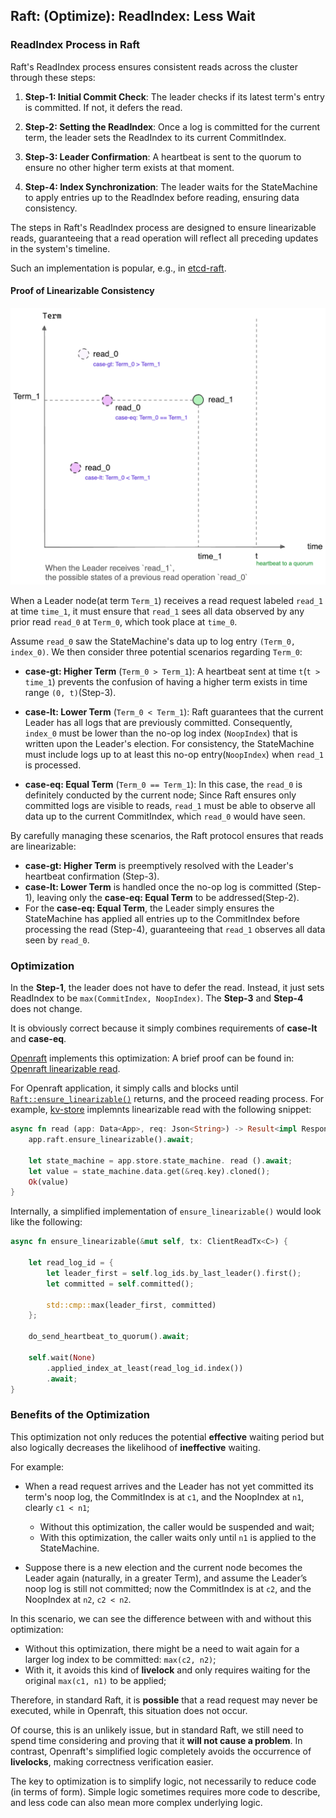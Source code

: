## Raft: (Optimize): ReadIndex: Less Wait

### ReadIndex Process in Raft

Raft's ReadIndex process ensures consistent reads across the cluster through these steps:

1. **Step-1: Initial Commit Check**: The leader checks if its latest term's entry is committed. If not, it defers the read.

2. **Step-2: Setting the ReadIndex**: Once a log is committed for the current term, the leader sets the ReadIndex to its current CommitIndex.

3. **Step-3: Leader Confirmation**: A heartbeat is sent to the quorum to ensure no other higher term exists at that moment.

4. **Step-4: Index Synchronization**: The leader waits for the StateMachine to apply entries up to the ReadIndex before reading, ensuring data consistency.

The steps in Raft's ReadIndex process are designed to ensure linearizable reads, guaranteeing that a read operation will reflect all preceding updates in the system's timeline.

Such an implementation is popular, e.g., in [etcd-raft][etcd-raft-read-index].

#### Proof of Linearizable Consistency

![](raft-read.excalidraw.png)

When a Leader node(at term `Term_1`) receives a read request labeled `read_1` at time `time_1`, it must ensure that `read_1` sees all data observed by any prior read `read_0` at `Term_0`, which took place at `time_0`.

Assume `read_0` saw the StateMachine's data up to log entry `(Term_0, index_0)`. We then consider three potential scenarios regarding `Term_0`:

- **case-gt: Higher Term** (`Term_0 > Term_1`): A heartbeat sent at time `t`(`t > time_1`) prevents the confusion of having a higher term exists in time range `(0, t)`(Step-3).

- **case-lt: Lower Term** (`Term_0 < Term_1`): Raft guarantees that the current Leader has all logs that are previously committed. Consequently, `index_0` must be lower than the no-op log index (`NoopIndex`) that is written upon the Leader's election. For consistency, the StateMachine must include logs up to at least this no-op entry(`NoopIndex`) when `read_1` is processed.

- **case-eq: Equal Term** (`Term_0 == Term_1`): In this case, the `read_0` is definitely conducted by the current node; Since Raft ensures only committed logs are visible to reads, `read_1` must be able to observe all data up to the current CommitIndex, which `read_0` would have seen.

By carefully managing these scenarios, the Raft protocol ensures that reads are linearizable:

- **case-gt: Higher Term** is preemptively resolved with the Leader's heartbeat confirmation (Step-3).
- **case-lt: Lower Term** is handled once the no-op log is committed (Step-1), leaving only the **case-eq: Equal Term** to be addressed(Step-2).
- For the **case-eq: Equal Term**, the Leader simply ensures the StateMachine has applied all entries up to the CommitIndex before processing the read (Step-4), guaranteeing that `read_1` observes all data seen by `read_0`.


### Optimization

In the **Step-1**, the leader does not have to defer the read. Instead, it
just sets ReadIndex to be `max(CommitIndex, NoopIndex)`. The **Step-3** and
**Step-4** does not change.

It is obviously correct because it simply combines requirements of **case-lt** and **case-eq**.

[Openraft][] implements this optimization: A brief proof can be found in: [Openraft linearizable read][read].

For Openraft application, it simply calls and blocks until [`Raft::ensure_linearizable()`][ensure_linearizable] returns, and the proceed reading process.
For example, [kv-store][] implemnts linearizable read with the following snippet:

```rust
async fn read (app: Data<App>, req: Json<String>) -> Result<impl Responder> {
    app.raft.ensure_linearizable().await;

    let state_machine = app.store.state_machine. read ().await;
    let value = state_machine.data.get(&req.key).cloned();
    Ok(value)
}
```

Internally, a simplified implementation of `ensure_linearizable()` would look
like the following:

```rust
async fn ensure_linearizable(&mut self, tx: ClientReadTx<C>) {

    let read_log_id = {
        let leader_first = self.log_ids.by_last_leader().first();
        let committed = self.committed();

        std::cmp::max(leader_first, committed)
    };

    do_send_heartbeat_to_quorum().await;

    self.wait(None)
        .applied_index_at_least(read_log_id.index())
        .await;
}
```

### Benefits of the Optimization

This optimization not only reduces the potential **effective** waiting period but also logically decreases the likelihood of **ineffective** waiting.

For example:
- When a read request arrives and the Leader has not yet committed its term's noop log, the CommitIndex is at `c1`, and the NoopIndex at `n1`, clearly `c1 < n1`;

  - Without this optimization, the caller would be suspended and wait;
  - With this optimization, the caller waits only until `n1` is applied to the StateMachine.

- Suppose there is a new election and the current node becomes the Leader again (naturally, in a greater Term), and assume the Leader’s noop log is still not committed; now the CommitIndex is at `c2`, and the NoopIndex at `n2`, `c2 < n2`.

In this scenario, we can see the difference between with and without this optimization:
- Without this optimization, there might be a need to wait again for a larger log index to be committed: `max(c2, n2)`;
- With it, it avoids this kind of **livelock** and only requires waiting for the original `max(c1, n1)` to be applied;

Therefore, in standard Raft, it is **possible** that a read request may never be executed, while in Openraft, this situation does not occur.

Of course, this is an unlikely issue, but in standard Raft, we still need to spend time considering and proving that it **will not cause a problem**. In contrast, Openraft's simplified logic completely avoids the occurrence of **livelocks**, making correctness verification easier.

The key to optimization is to simplify logic, not necessarily to reduce code (in terms of form). Simple logic sometimes requires more code to describe, and less code can also mean more complex underlying logic.

[Openraft]:  https://github.com/datafuselabs/openraft
[etcd-raft-read-index]:  https://github.com/etcd-io/raft/blob/4fcf99f38c20868477e01f5f5c68ef1e4377a8b1/raft.go#L2063-L2098
[kv-store]:  https://github.com/datafuselabs/openraft/blob/79372b4dff4312f5eb344db76d5ed1dffe69fac7/examples/raft-kv-memstore/src/network/api.rs#L42
[read]:  https://github.com/datafuselabs/openraft/blob/79372b4dff4312f5eb344db76d5ed1dffe69fac7/openraft/src/docs/protocol/read.md
[ensure_linearizable]: https://github.com/datafuselabs/openraft/blob/79372b4dff4312f5eb344db76d5ed1dffe69fac7/openraft/src/raft/mod.rs#L398
